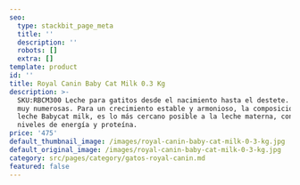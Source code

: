 ```yaml
---
seo:
  type: stackbit_page_meta
  title: ''
  description: ''
  robots: []
  extra: []
template: product
id: ''
title: Royal Canin Baby Cat Milk 0.3 Kg
description: >-
  SKU:RBCM300 Leche para gatitos desde el nacimiento hasta el destete. Camadas
  muy numerosas. Para un crecimiento estable y armonioso, la composición de la
  leche Babycat milk, es lo más cercano posible a la leche materna, con altos
  niveles de energía y proteína.
price: '475'
default_thumbnail_image: /images/royal-canin-baby-cat-milk-0-3-kg.jpg
default_original_image: /images/royal-canin-baby-cat-milk-0-3-kg.jpg
category: src/pages/category/gatos-royal-canin.md
featured: false
---
```

